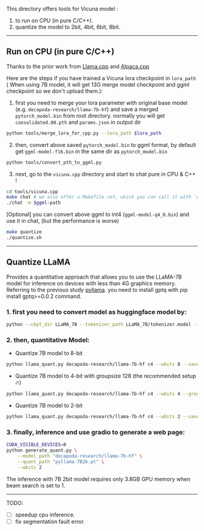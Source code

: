 This directory offers tools for Vicuna model :
1. to run on CPU (in pure C/C++).
2. quantize the model to 2bit, 4bit, 6bit, 8bit.
---
## Run on CPU (in pure C/C++)
Thanks to the prior work from [Llama.cpp](https://github.com/ggerganov/llama.cpp) and [Alpaca.cpp](https://github.com/antimatter15/alpaca.cpp)

Here are the steps if you have trained a Vicuna lora checkpoint in `lora_path` ( When using 7B model, it will get 13G merge model checkpoint and ggml checkpoint so we don't upload them.):

1. first you need to merge your lora parameter with original base model (e.g. `decapoda-research/llama-7b-hf`) and save a merged `pytorch_model.bin` from root directory. normally you will get `consolidated.00.pth` and `params.json` in output dir
```bash 
python tools/merge_lora_for_cpp.py --lora_path $lora_path
```
2. then, convert above saved `pytorch_model.bin` to ggml format, by default get `ggml-model-f16.bin` in the same dir as `pytorch_model.bin`
```bash
python tools/convert_pth_to_ggml.py 
```
3. next, go to the `vicuna.cpp` directory and start to chat pure in CPU & C++ !
```bash
cd tools/vicuna.cpp
make chat # we also offer a Makefile.ref, which you can call it with `make -f Makefile.ref `
./chat -m $ggml-path
```
[Optional] you can convert above ggml to int4 (`ggml-model-q4_0.bin`) and use it in chat,  (but the performance is worse)
```bash
make quantize
./quantize.sh
```
---
## Quantize LLaMA
Provides a quantitative approach that allows you to use the LLaMA-7B model for inference on devices with less than 4G graphics memory.
Referring to the previous study [pyllama](https://github.com/juncongmoo/pyllama).
you need to install gptq with pip install gptq>=0.0.2 command.
### 1. first you need to convert model as huggingface model  by:
```bash 
python --ckpt_dir LLaMA_7B --tokenizer_path LLaMA_7B/tokenizer.model --output_dir LLaMA_7B_hf --to hf
```
### 2. then, quantitative Model:
- Quantize 7B model to 8-bit
```bash
python llama_quant.py decapoda-research/llama-7b-hf c4 --wbits 8 --save pyllama-7B8b.pt
```

- Quantize 7B model to 4-bit with groupsize 128 (the recommended setup 🔥)
```bash
python llama_quant.py decapoda-research/llama-7b-hf c4 --wbits 4 --groupsize 128 --save pyllama-7B4b.pt
```

- Quantize 7B model to 2-bit
```bash
python llama_quant.py decapoda-research/llama-7b-hf c4 --wbits 2 --save pyllama-7B2b.pt
```
### 3. finally, inference and use gradio to generate a web page:
```bash
CUDA_VISIBLE_DEVICES=0
python generate_quant.py \
    --model_path "decapoda-research/llama-7b-hf" \
    --quant_path "pyllama-7B2b.pt" \
    --wbits 2
```

The inference with 7B 2bit model requires only 3.8GB GPU memory when beam search is set to  1.

---
TODO:
- [ ] speedup cpu inference.
- [ ] fix segmentation fault error.